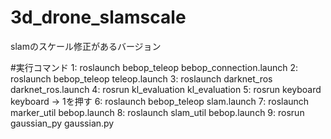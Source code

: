 # 3d_drone_slamscale
slamのスケール修正があるバージョン

#実行コマンド
1: roslaunch bebop_teleop bebop_connection.launch
2: roslaunch bebop_teleop teleop.launch
3: roslaunch darknet_ros darknet_ros.launch
4: rosrun kl_evaluation kl_evaluation
5: rosrun keyboard keyboard → 1を押す
6: roslaunch bebop_teleop slam.launch
7: roslaunch marker_util bebop.launch
8: roslaunch slam_util bebop.launch
9: rosrun gaussian_py gaussian.py
